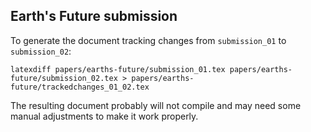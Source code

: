 ## Earth's Future submission

To generate the document tracking changes from `submission_01` to `submission_02`:

```shell
latexdiff papers/earths-future/submission_01.tex papers/earths-future/submission_02.tex > papers/earths-future/trackedchanges_01_02.tex
```

The resulting document probably will not compile and may need some manual adjustments to make it work properly.
